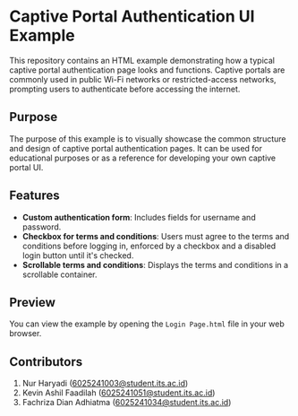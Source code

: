 # Captive Portal Authentication UI Example
This repository contains an HTML example demonstrating how a typical captive portal authentication page looks and functions. Captive portals are commonly used in public Wi-Fi networks or restricted-access networks, prompting users to authenticate before accessing the internet.

## Purpose
The purpose of this example is to visually showcase the common structure and design of captive portal authentication pages. It can be used for educational purposes or as a reference for developing your own captive portal UI.

## Features
* **Custom authentication form**: Includes fields for username and password.
* **Checkbox for terms and conditions**: Users must agree to the terms and conditions before logging in, enforced by a checkbox and a disabled login button until it's checked.
* **Scrollable terms and conditions**: Displays the terms and conditions in a scrollable container.

## Preview
You can view the example by opening the `Login Page.html` file in your web browser.

## Contributors
1. Nur Haryadi (6025241003@student.its.ac.id)
2. Kevin Ashil Faadilah (6025241051@student.its.ac.id)
3. Fachriza Dian Adhiatma (6025241034@student.its.ac.id)
